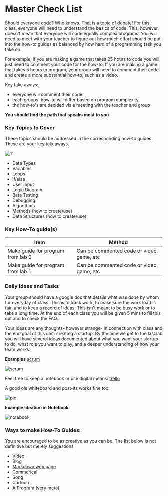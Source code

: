 # Master Check List

Should everyone code? Who knows. That is a topic of debate! For this class, everyone will need to understand the basics of code. This, however, doesn't mean that everyone will code equally complex programs. You will need to meet with your teacher to figure out how much effort should be put into the how-to guides as balanced by how hard of a programming task you take on.

For example, if you are making a game that takes 25 hours to code you will just need to comment your code for the how-to. If you are making a game that takes 5 hours to program, your group will need to comment their code and create a more substantial how-to, such as a video.

Key take aways: 
- everyone will comment their code
- each groups' how-to will differ based on program complexity
- the how-to's are decided via a meeting with the teacher and group

**You should find the path that speaks most to you**

### Key Topics to Cover
These topics should be addressed in the corresponding how-to guides. These are your key takeaways.

![11](https://media0.giphy.com/media/3ohhwLCRptkjfHHiuY/giphy.gif)

- Data Types
- Variables
- Loops
- if/else
- User Input
- Logic Diagram
- Beta Testing
- Debugging
- Algorithms
- Methods (how to create/use)
- Data Structures (how to create/use)

### Key How-To guide(s)
| Item                                        | Method         
| --------------------------------------------|------------------------------------------------------------------------------
| Make guide for program from lab 0           | Can be commented code or video, game, etc
| Make guide for program from lab 1           | Can be commented code or video, game, etc

### Daily Ideas and Tasks
Your group should have a google doc that details what was done by whom for everyday of class. This is to track work, to make sure the work load is fair, and to keep a record of ideas. This isn't meant to be busy work or to take a long time. At the end of each class you will be given 5 mins to fill this out and to check the FAQ.

Your ideas are any thoughts- however strange- in connection with class and the end goal of this unit: creating a startup. By the time we get to the last lab you will have several ideas documented about what you want your startup to do, what role you want to play, and a deeper understanding of how your team works.

**Examples**
[scrum](https://blog.rapidapi.com/beyond-scrum-getting-to-continuous-deployment/)

![scrum](https://blog.rapidapi.com/wp-content/uploads/2017/08/giphy-16.gif)

Feel free to keep a notebook or use digital means: [trello](https://trello.com/)

A good ole whiteboard and post-its works fine too:

![pic](http://robertostefanettinavblog.com/wp-content/uploads/2016/01/3879260297_dfc867d531_b.jpg)


**Example Ideation in Notebook**

![notebook](https://github.com/kyle1james/led_art_example/blob/master/pic00.JPG)

### Ways to make How-To Guides:
You are encouraged to be as creative as you can be. The list below is not definitive but merely suggestions
- Video
- Blog
- [Markdown web page](https://github.com/adam-p/markdown-here/wiki/Markdown-Cheatsheet) 
- Commerical
- Song
- Cartoon
- A Program (very meta)
